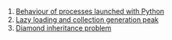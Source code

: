 1. [Behaviour of processes launched with Python](https://github.com/wsoll/articles/blob/main/launching-processes.md)
2. [Lazy loading and collection generation peak](https://github.com/wsoll/articles/blob/main/iterables-memory-tracing.md)
3. [Diamond inheritance problem](https://github.com/wsoll/articles/blob/main/diamond-inheritance-problem.md)
